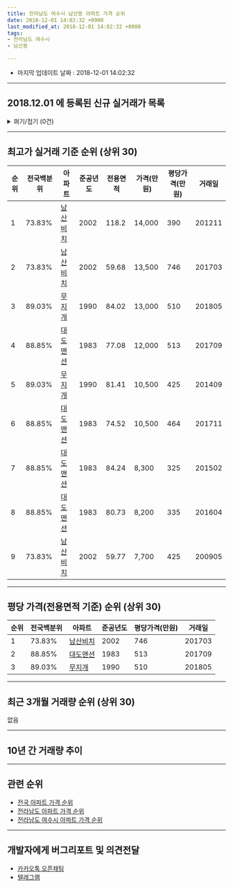 ```yaml
---
title: 전라남도 여수시 남산동 아파트 가격 순위
date: 2018-12-01 14:02:32 +0900
last_modified_at: 2018-12-01 14:02:32 +0900
tags:
- 전라남도 여수시
- 남산동

---
```


* 마지막 업데이트 날짜 : 2018-12-01 14:02:32

---

## 2018.12.01 에 등록된 신규 실거래가 목록

<details>
<summary>펴기/접기 (0건)</summary>
<div markdown="1">

|아파트|전국백분위|준공년도|전용면적|가격(만원)|평당가격(만원)|거래일|
|---|---|---|---|---|---|---|
|없음|||||||


</div>
</details>

---

## 최고가 실거래 기준 순위 (상위 30)


|순위|전국백분위|아파트|준공년도|전용면적|가격(만원)|평당가격(만원)|거래일|
|---|---|---|---|---|---|---|---|
|1|73.83%|[남산비치](https://search.naver.com/search.naver?query=%EC%A0%84%EB%9D%BC%EB%82%A8%EB%8F%84+%EC%97%AC%EC%88%98%EC%8B%9C+%EB%82%A8%EC%82%B0%EB%8F%99+%EB%82%A8%EC%82%B0%EB%B9%84%EC%B9%98)|2002|118.2|14,000|390|201211|
|2|73.83%|[남산비치](https://search.naver.com/search.naver?query=%EC%A0%84%EB%9D%BC%EB%82%A8%EB%8F%84+%EC%97%AC%EC%88%98%EC%8B%9C+%EB%82%A8%EC%82%B0%EB%8F%99+%EB%82%A8%EC%82%B0%EB%B9%84%EC%B9%98)|2002|59.68|13,500|746|201703|
|3|89.03%|[무지개](https://search.naver.com/search.naver?query=%EC%A0%84%EB%9D%BC%EB%82%A8%EB%8F%84+%EC%97%AC%EC%88%98%EC%8B%9C+%EB%82%A8%EC%82%B0%EB%8F%99+%EB%AC%B4%EC%A7%80%EA%B0%9C)|1990|84.02|13,000|510|201805|
|4|88.85%|[대도맨션](https://search.naver.com/search.naver?query=%EC%A0%84%EB%9D%BC%EB%82%A8%EB%8F%84+%EC%97%AC%EC%88%98%EC%8B%9C+%EB%82%A8%EC%82%B0%EB%8F%99+%EB%8C%80%EB%8F%84%EB%A7%A8%EC%85%98)|1983|77.08|12,000|513|201709|
|5|89.03%|[무지개](https://search.naver.com/search.naver?query=%EC%A0%84%EB%9D%BC%EB%82%A8%EB%8F%84+%EC%97%AC%EC%88%98%EC%8B%9C+%EB%82%A8%EC%82%B0%EB%8F%99+%EB%AC%B4%EC%A7%80%EA%B0%9C)|1990|81.41|10,500|425|201409|
|6|88.85%|[대도맨션](https://search.naver.com/search.naver?query=%EC%A0%84%EB%9D%BC%EB%82%A8%EB%8F%84+%EC%97%AC%EC%88%98%EC%8B%9C+%EB%82%A8%EC%82%B0%EB%8F%99+%EB%8C%80%EB%8F%84%EB%A7%A8%EC%85%98)|1983|74.52|10,500|464|201711|
|7|88.85%|[대도맨션](https://search.naver.com/search.naver?query=%EC%A0%84%EB%9D%BC%EB%82%A8%EB%8F%84+%EC%97%AC%EC%88%98%EC%8B%9C+%EB%82%A8%EC%82%B0%EB%8F%99+%EB%8C%80%EB%8F%84%EB%A7%A8%EC%85%98)|1983|84.24|8,300|325|201502|
|8|88.85%|[대도맨션](https://search.naver.com/search.naver?query=%EC%A0%84%EB%9D%BC%EB%82%A8%EB%8F%84+%EC%97%AC%EC%88%98%EC%8B%9C+%EB%82%A8%EC%82%B0%EB%8F%99+%EB%8C%80%EB%8F%84%EB%A7%A8%EC%85%98)|1983|80.73|8,200|335|201604|
|9|73.83%|[남산비치](https://search.naver.com/search.naver?query=%EC%A0%84%EB%9D%BC%EB%82%A8%EB%8F%84+%EC%97%AC%EC%88%98%EC%8B%9C+%EB%82%A8%EC%82%B0%EB%8F%99+%EB%82%A8%EC%82%B0%EB%B9%84%EC%B9%98)|2002|59.77|7,700|425|200905|


---

## 평당 가격(전용면적 기준) 순위 (상위 30)


|순위|전국백분위|아파트|준공년도|평당가격(만원)|거래일|
|---|---|---|---|---|---|
|1|73.83%|[남산비치](https://search.naver.com/search.naver?query=%EC%A0%84%EB%9D%BC%EB%82%A8%EB%8F%84+%EC%97%AC%EC%88%98%EC%8B%9C+%EB%82%A8%EC%82%B0%EB%8F%99+%EB%82%A8%EC%82%B0%EB%B9%84%EC%B9%98)|2002|746|201703|
|2|88.85%|[대도맨션](https://search.naver.com/search.naver?query=%EC%A0%84%EB%9D%BC%EB%82%A8%EB%8F%84+%EC%97%AC%EC%88%98%EC%8B%9C+%EB%82%A8%EC%82%B0%EB%8F%99+%EB%8C%80%EB%8F%84%EB%A7%A8%EC%85%98)|1983|513|201709|
|3|89.03%|[무지개](https://search.naver.com/search.naver?query=%EC%A0%84%EB%9D%BC%EB%82%A8%EB%8F%84+%EC%97%AC%EC%88%98%EC%8B%9C+%EB%82%A8%EC%82%B0%EB%8F%99+%EB%AC%B4%EC%A7%80%EA%B0%9C)|1990|510|201805|


---

## 최근 3개월 거래량 순위 (상위 30)

없음

---

## 10년 간 거래량 추이


<div style="width:100%;">
    <canvas id="deal_progress" height="250"></canvas>
</div>

<script>
new Chart(document.getElementById("deal_progress"), {
    type: 'line',
    data: {
        labels: ['200812','200901','200902','200903','200904','200905','200906','200907','200908','200909','200910','200911','200912','201001','201002','201003','201004','201005','201006','201007','201008','201009','201010','201011','201012','201101','201102','201103','201104','201105','201106','201107','201108','201109','201110','201111','201112','201201','201202','201203','201204','201205','201206','201207','201208','201209','201210','201211','201212','201301','201302','201303','201304','201305','201306','201307','201308','201309','201310','201311','201312','201401','201402','201403','201404','201405','201406','201407','201408','201409','201410','201411','201412','201501','201502','201503','201504','201505','201506','201507','201508','201509','201510','201511','201512','201601','201602','201603','201604','201605','201606','201607','201608','201609','201610','201611','201612','201701','201702','201703','201704','201705','201706','201707','201708','201709','201710','201711','201712','201801','201802','201803','201804','201805','201806','201807','201808','201809','201810','201811','201812'],
        datasets: [{
            label: '실거래 수',
            pointRadius: 1,
            data: [0, 1, 0, 0, 0, 3, 0, 0, 0, 0, 0, 1, 0, 0, 2, 0, 0, 1, 1, 0, 1, 0, 1, 1, 0, 0, 0, 0, 0, 1, 0, 0, 0, 0, 1, 2, 0, 0, 1, 0, 1, 1, 0, 0, 0, 0, 0, 1, 0, 0, 1, 1, 1, 0, 1, 0, 0, 0, 2, 0, 1, 1, 0, 1, 0, 0, 0, 0, 0, 2, 0, 0, 0, 0, 1, 0, 1, 1, 1, 1, 0, 1, 1, 0, 0, 0, 0, 0, 1, 0, 1, 1, 0, 0, 1, 0, 0, 0, 1, 1, 1, 0, 1, 0, 0, 1, 0, 1, 0, 0, 0, 0, 0, 1, 0, 0, 0, 0, 0, 0, 0],
            borderColor: "rgba(255, 201, 14, 1)",
            backgroundColor: "rgba(255, 201, 14, 0.5)",
            fill: true,
        }]
    },
    options: {
        responsive: true,
        title: {
            display: true,
            text: '10년간 거래량 추이'
        },
        tooltips: {
            mode: 'index',
            intersect: false,
        },
        hover: {
            mode: 'nearest',
            intersect: true
        },
        scales: {
            xAxes: [{
                display: true,
                scaleLabel: {
                    display: true,
                    labelString: '년/월'
                }
            }],
            yAxes: [{
                display: true,
                ticks: {
                    suggestedMin: 0,
                },
                scaleLabel: {
                    display: true,
                    labelString: '실거래 수'
                }
            }]
        }
    }
});

</script>


---

## 관련 순위

- [전국 아파트 가격 순위](https://inasie.github.io/apt-ranking/전국)
- [전라남도 아파트 가격 순위](https://inasie.github.io/apt-ranking/전라남도)
- [전라남도 여수시 아파트 가격 순위](https://inasie.github.io/apt-ranking/전라남도-여수시)


---

## 개발자에게 버그리포트 및 의견전달

- [카카오톡 오픈채팅](https://open.kakao.com/o/gLJUAP4)
- [텔레그램](https://t.me/inasie)

